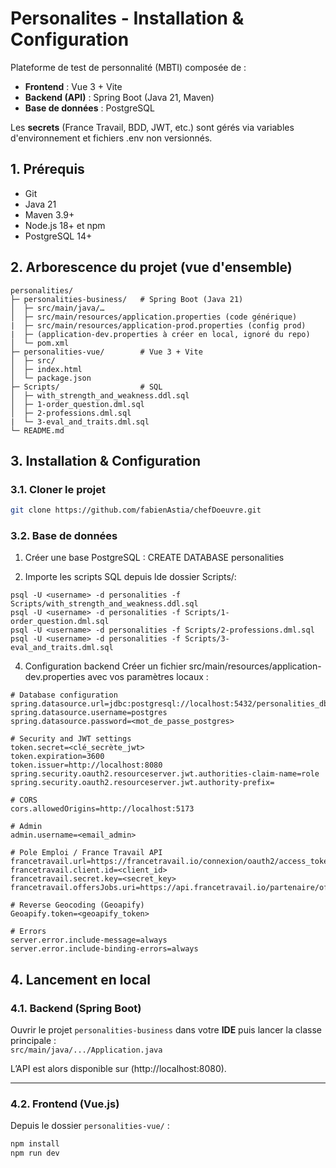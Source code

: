 # Personalites - Installation & Configuration

Plateforme de test de personnalité (MBTI) composée de :  
- **Frontend** : Vue 3 + Vite
- **Backend (API)** : Spring Boot (Java 21, Maven)
- **Base de données** : PostgreSQL

Les **secrets** (France Travail, BDD, JWT, etc.) sont gérés via variables d'environnement et fichiers .env non versionnés.

## 1. Prérequis
- Git
- Java 21
- Maven 3.9+
- Node.js 18+ et npm
- PostgreSQL 14+

## 2. Arborescence du projet (vue d'ensemble)
```
personalities/
├─ personalities-business/   # Spring Boot (Java 21)
│  ├─ src/main/java/…
│  ├─ src/main/resources/application.properties (code générique)
|  ├─ src/main/resources/application-prod.properties (config prod)
|  ├─ (application-dev.properties à créer en local, ignoré du repo)
│  └─ pom.xml
├─ personalities-vue/        # Vue 3 + Vite
│  ├─ src/
│  ├─ index.html
│  └─ package.json
├─ Scripts/                  # SQL 
│  ├─ with_strength_and_weakness.ddl.sql
│  ├─ 1-order_question.dml.sql
│  ├─ 2-professions.dml.sql
|  └─ 3-eval_and_traits.dml.sql
└─ README.md
```

## 3. Installation & Configuration

### 3.1. Cloner le projet
```bash
git clone https://github.com/fabienAstia/chefDoeuvre.git
```

### 3.2. Base de données
1. Créer une base PostgreSQL : 
CREATE DATABASE personalities

2. Importe les scripts SQL depuis lde dossier Scripts/:
```
psql -U <username> -d personalities -f Scripts/with_strength_and_weakness.ddl.sql
psql -U <username> -d personalities -f Scripts/1-order_question.dml.sql
psql -U <username> -d personalities -f Scripts/2-professions.dml.sql
psql -U <username> -d personalities -f Scripts/3-eval_and_traits.dml.sql
```

4. Configuration backend
Créer un fichier src/main/resources/application-dev.properties avec vos paramètres locaux : 
```properties
# Database configuration
spring.datasource.url=jdbc:postgresql://localhost:5432/personalities_db
spring.datasource.username=postgres
spring.datasource.password=<mot_de_passe_postgres>

# Security and JWT settings
token.secret=<clé_secrète_jwt>
token.expiration=3600
token.issuer=http://localhost:8080
spring.security.oauth2.resourceserver.jwt.authorities-claim-name=role
spring.security.oauth2.resourceserver.jwt.authority-prefix=

# CORS
cors.allowedOrigins=http://localhost:5173

# Admin
admin.username=<email_admin>

# Pole Emploi / France Travail API
francetravail.url=https://francetravail.io/connexion/oauth2/access_token
francetravail.client.id=<client_id>
francetravail.secret.key=<secret_key>
francetravail.offersJobs.uri=https://api.francetravail.io/partenaire/offresdemploi/v2/offres/search

# Reverse Geocoding (Geoapify)
Geoapify.token=<geoapify_token>

# Errors
server.error.include-message=always
server.error.include-binding-errors=always
```

## 4. Lancement en local

### 4.1. Backend (Spring Boot)
Ouvrir le projet `personalities-business` dans votre **IDE** puis lancer la classe principale :  
`src/main/java/.../Application.java`

L’API est alors disponible sur (http://localhost:8080).

---

### 4.2. Frontend (Vue.js)
Depuis le dossier `personalities-vue/` :
```bash
npm install
npm run dev
